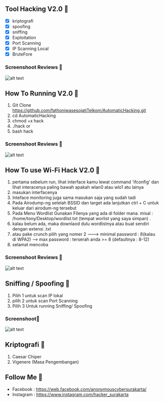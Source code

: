 
## Tool Hacking V2.0 🚀

- [x] kriptografi
- [x] spoofing
- [x] sniffing
- [x] Exploitation
- [x] Port Scanning
- [x] IP Scanning Local
- [X] BruteFore

### Screenshoot Reviews 🚀

![alt text](https://github.com/fathoniwasesojatiTelkom/AutomaticHacking/blob/main/Images/Screenshot%20from%202020-11-30%2013-31-45.png)


## How To Running V2.0 🚀 

1. Git Clone https://github.com/fathoniwasesojatiTelkom/AutomaticHacking.git
2. cd AutomaticHacking
3. chmod +x hack
4. ./hack or
5. bash hack

### Screenshoot Reviews 🚀

![alt text](https://github.com/fathoniwasesojatiTelkom/AutomaticHacking/blob/main/Images/Screenshot%20from%202020-11-30%2013-32-57.png)

## How To use Wi-Fi Hack V2.0 🚀 
1. pertama sebelum run, lihat interface kamu lewat command 'ifconfig' dan lihat interacenya paling bawah apakah wlan0 atau wlo1 atu lainya  
2. masukan interfacenya
3. Inteface monitoring juga sama masukan saja yang sudah tadi
4. Pada Airodump-ng setelah BSSID dan target ada lanjutkan ctrl + C untuk keluar dari airodum-ng tersebut
5. Pada Menu Wordlist Gunakan Filenya yang ada di folder mana. misal : /home/tony/Desktop/wordlist.txt (tempat worlist yang saya simpan) .
6. kalau belum ada, maka downlaod dulu wordlistnya atau buat sendiri dengan extensi .txt
7. atau pake crunch pilih yang nomer 2  ---> minimal password : 8(kalau di WPA2) --> max password : terserah anda >= 8 (defaultnya : 8-12)
8. selamat mencoba

### Screenshoot Reviews 🚀 

![alt text](https://github.com/fathoniwasesojatiTelkom/AutomaticHacking/blob/main/Images/Screenshot%20from%202020-11-30%2014-11-43.png)

## Sniffing / Spoofing 🚀 

1. Pilih 1 untuk scan IP lokal
2. pilih 2 untuk scan Port Scanning
3. Pilih 3 Untuk running Sniffing/ Spoofing

### Screenshoot🚀 

![alt text](https://github.com/fathoniwasesojatiTelkom/AutomaticHacking/blob/main/Images/Screenshot%20from%202020-11-30%2014-10-19.png)

## Kriptografi 🚀 

1. Caesar Chiper
2. Vigenere (Masa Pengembangan)

## Follow Me 🚀 

- Facebook  : https://web.facebook.com/anonymouscybersurakarta/
- Instagram : https://www.instagram.com/hacker_surakarta




